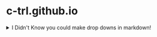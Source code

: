 # c-trl.github.io

<details>
  <summary>I Didn't Know you could make drop downs in markdown!</summary>

#### Look!

* Here's a bullet
* and another

Here's a body of text

1. Here's
2. A
3. Numbered
4. List

</details>
